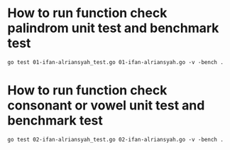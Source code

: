 # How to run function check palindrom unit test and benchmark test

```
go test 01-ifan-alriansyah_test.go 01-ifan-alriansyah.go -v -bench .
```

# How to run function check consonant or vowel unit test and benchmark test

```
go test 02-ifan-alriansyah_test.go 02-ifan-alriansyah.go -v -bench .
```
